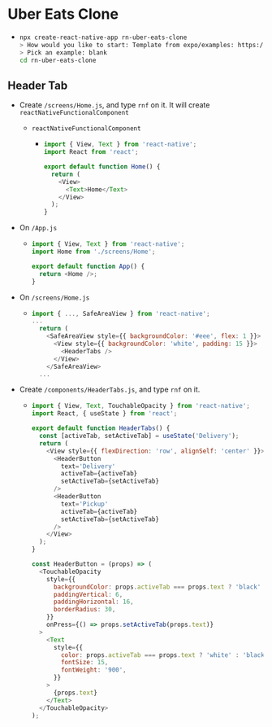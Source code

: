 # Uber Eats Clone

- ```bash
  npx create-react-native-app rn-uber-eats-clone
  > How would you like to start: Template from expo/examples: https://github.com/expo/examples
  > Pick an example: blank
  cd rn-uber-eats-clone
  ```

## Header Tab

- Create `/screens/Home.js`, and type `rnf` on it. It will create `reactNativeFunctionalComponent`

  - `reactNativeFunctionalComponent`

    - ```js
      import { View, Text } from 'react-native';
      import React from 'react';

      export default function Home() {
        return (
          <View>
            <Text>Home</Text>
          </View>
        );
      }
      ```

- On `/App.js`

  - ```js
    import { View, Text } from 'react-native';
    import Home from './screens/Home';

    export default function App() {
      return <Home />;
    }
    ```

- On `/screens/Home.js`

  - ```js
    import { ..., SafeAreaView } from 'react-native';
    ...
      return (
        <SafeAreaView style={{ backgroundColor: '#eee', flex: 1 }}>
          <View style={{ backgroundColor: 'white', padding: 15 }}>
            <HeaderTabs />
          </View>
        </SafeAreaView>
      ...
    ```

- Create `/components/HeaderTabs.js`, and type `rnf` on it.

  - ```js
    import { View, Text, TouchableOpacity } from 'react-native';
    import React, { useState } from 'react';

    export default function HeaderTabs() {
      const [activeTab, setActiveTab] = useState('Delivery');
      return (
        <View style={{ flexDirection: 'row', alignSelf: 'center' }}>
          <HeaderButton
            text='Delivery'
            activeTab={activeTab}
            setActiveTab={setActiveTab}
          />
          <HeaderButton
            text='Pickup'
            activeTab={activeTab}
            setActiveTab={setActiveTab}
          />
        </View>
      );
    }

    const HeaderButton = (props) => (
      <TouchableOpacity
        style={{
          backgroundColor: props.activeTab === props.text ? 'black' : 'white',
          paddingVertical: 6,
          paddingHorizontal: 16,
          borderRadius: 30,
        }}
        onPress={() => props.setActiveTab(props.text)}
      >
        <Text
          style={{
            color: props.activeTab === props.text ? 'white' : 'black',
            fontSize: 15,
            fontWeight: '900',
          }}
        >
          {props.text}
        </Text>
      </TouchableOpacity>
    );
    ```
